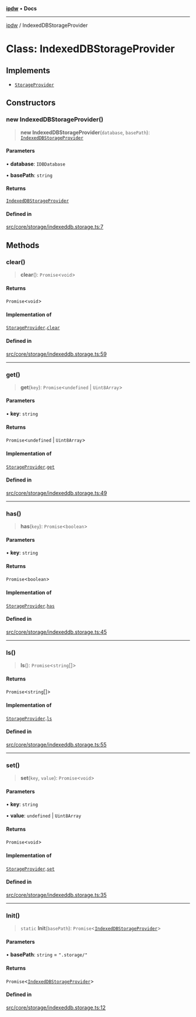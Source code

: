 [**ipdw**](../README.md) • **Docs**

***

[ipdw](../globals.md) / IndexedDBStorageProvider

# Class: IndexedDBStorageProvider

## Implements

- [`StorageProvider`](../interfaces/StorageProvider.md)

## Constructors

### new IndexedDBStorageProvider()

> **new IndexedDBStorageProvider**(`database`, `basePath`): [`IndexedDBStorageProvider`](IndexedDBStorageProvider.md)

#### Parameters

• **database**: `IDBDatabase`

• **basePath**: `string`

#### Returns

[`IndexedDBStorageProvider`](IndexedDBStorageProvider.md)

#### Defined in

[src/core/storage/indexeddb.storage.ts:7](https://github.com/ansi-code/ipdw/blob/d3334c70f49293ce3e0ff61a485778d41bda3a8d/src/core/storage/indexeddb.storage.ts#L7)

## Methods

### clear()

> **clear**(): `Promise`\<`void`\>

#### Returns

`Promise`\<`void`\>

#### Implementation of

[`StorageProvider`](../interfaces/StorageProvider.md).[`clear`](../interfaces/StorageProvider.md#clear)

#### Defined in

[src/core/storage/indexeddb.storage.ts:59](https://github.com/ansi-code/ipdw/blob/d3334c70f49293ce3e0ff61a485778d41bda3a8d/src/core/storage/indexeddb.storage.ts#L59)

***

### get()

> **get**(`key`): `Promise`\<`undefined` \| `Uint8Array`\>

#### Parameters

• **key**: `string`

#### Returns

`Promise`\<`undefined` \| `Uint8Array`\>

#### Implementation of

[`StorageProvider`](../interfaces/StorageProvider.md).[`get`](../interfaces/StorageProvider.md#get)

#### Defined in

[src/core/storage/indexeddb.storage.ts:49](https://github.com/ansi-code/ipdw/blob/d3334c70f49293ce3e0ff61a485778d41bda3a8d/src/core/storage/indexeddb.storage.ts#L49)

***

### has()

> **has**(`key`): `Promise`\<`boolean`\>

#### Parameters

• **key**: `string`

#### Returns

`Promise`\<`boolean`\>

#### Implementation of

[`StorageProvider`](../interfaces/StorageProvider.md).[`has`](../interfaces/StorageProvider.md#has)

#### Defined in

[src/core/storage/indexeddb.storage.ts:45](https://github.com/ansi-code/ipdw/blob/d3334c70f49293ce3e0ff61a485778d41bda3a8d/src/core/storage/indexeddb.storage.ts#L45)

***

### ls()

> **ls**(): `Promise`\<`string`[]\>

#### Returns

`Promise`\<`string`[]\>

#### Implementation of

[`StorageProvider`](../interfaces/StorageProvider.md).[`ls`](../interfaces/StorageProvider.md#ls)

#### Defined in

[src/core/storage/indexeddb.storage.ts:55](https://github.com/ansi-code/ipdw/blob/d3334c70f49293ce3e0ff61a485778d41bda3a8d/src/core/storage/indexeddb.storage.ts#L55)

***

### set()

> **set**(`key`, `value`): `Promise`\<`void`\>

#### Parameters

• **key**: `string`

• **value**: `undefined` \| `Uint8Array`

#### Returns

`Promise`\<`void`\>

#### Implementation of

[`StorageProvider`](../interfaces/StorageProvider.md).[`set`](../interfaces/StorageProvider.md#set)

#### Defined in

[src/core/storage/indexeddb.storage.ts:35](https://github.com/ansi-code/ipdw/blob/d3334c70f49293ce3e0ff61a485778d41bda3a8d/src/core/storage/indexeddb.storage.ts#L35)

***

### Init()

> `static` **Init**(`basePath`): `Promise`\<[`IndexedDBStorageProvider`](IndexedDBStorageProvider.md)\>

#### Parameters

• **basePath**: `string` = `".storage/"`

#### Returns

`Promise`\<[`IndexedDBStorageProvider`](IndexedDBStorageProvider.md)\>

#### Defined in

[src/core/storage/indexeddb.storage.ts:12](https://github.com/ansi-code/ipdw/blob/d3334c70f49293ce3e0ff61a485778d41bda3a8d/src/core/storage/indexeddb.storage.ts#L12)

